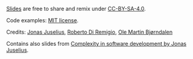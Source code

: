 [Slides](http://cicero.xyz/v2/remark/github/bast/talk-complexity/master/talk.md/)
are free to share and remix under
[CC-BY-SA-4.0](https://creativecommons.org/licenses/by-sa/4.0/).

Code examples: [MIT license](http://opensource.org/licenses/mit-license.html).

Credits: [Jonas Juselius](https://github.com/juselius),
         [Roberto Di Remigio](http://totaltrash.xyz),
         [Ole Martin Bjørndalen](https://github.com/olemb)

Contains also slides from [Complexity in software development by Jonas
Juselius](https://github.com/scisoft/complexity).
